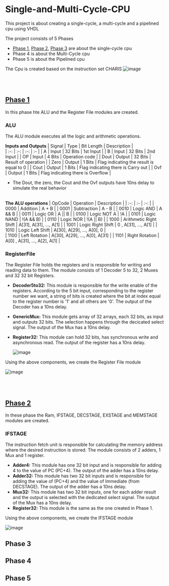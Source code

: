 # Single-and-Multi-Cycle-CPU

This project is about creating a single-cycle, a multi-cycle and a pipelined cpu using VHDL

The project consists of 5 Phases 
  - <a href="https://github.com/AlexanderStavrop/Single-and-Multi-Cycle-CPU/blob/master/README.md#phase-1">Phase 1</a>,
    <a href="https://github.com/AlexanderStavrop/Single-and-Multi-Cycle-CPU/blob/master/README.md#phase-2">Phase 2</a>,
    <a href="https://github.com/AlexanderStavrop/Single-and-Multi-Cycle-CPU/blob/master/README.md#phase-3">Phase 3</a> are about the single-cycle cpu
  - Phase 4 is about the Multi-Cycle cpu
  - Phase 5 is about the Pipelined cpu

The Cpu is created based on the instruction set CHARIS
![image](https://user-images.githubusercontent.com/56675566/167747415-19aa0df1-ead7-447a-8ff4-63270c4d6872.png)

<br></br>
## <a href="https://github.com/AlexanderStavrop/Single-and-Multi-Cycle-CPU/tree/master/Phase_1">Phase 1</a>

In this phase hte ALU and the Register File modules are created.

### ALU
The ALU module executes all the logic and arithmetic operations. 

**Inputs and Outputs**
| Signal |  Type  | Bit Length |  Description                             |   
| :-:    |  :-:   |     :-:  	 |        :-  	                            |
|  A     | Input  |   32 Bits  | 1st Input                                |
|  B     | Input  |   32 Bits  | 2nd Input                                |
|  OP    | Input  |    4 Bits  | Operation code                           |
|  Dout  | Output |   32 Bits  | Result of operation                      |
|  Zero  | Output |    1 Bits  | Flag indicating the result is equal to 0 |
|  Cout  | Output |    1 Bits  | Flag indicating there is Carry out       |
|  Ovf   | Output |    1 Bits  | Flag indicating there is Overflow        |
- The Dout, the zero, the Cout and the Ovf outputs have 10ns delay to simulate the real behavior
 <br></br>

**The ALU operations**
| OpCode | Operation              | Description                    |
|  :-:   |    :-                  |     :-:  	                     | 
|  0000  | Addition               | A + B                          | 
|  0001  | Subtraction            | A - B                          |
|  0010  | Logic AND              | A && B                         |
|  0011  | Logic OR               | A \|\| B                       |
|  0100  | Logic NOT A            | !A                             | 
|  0101  | Logic NAND             | !(A && B)                      |
|  0110  | Logic NOR              | !(A \|\| B)                    |
|  1000  | Arithmetic Right Shift | A[31], A[31], ..., A[1]        |
|  1001  | Logic Right Shift      |   0  , A[31], ..., A[1]        |
|  1010  | Logic Left Shift       | A[30], A[29], ..., A[0],   0   |         
|  1100  | Left Rotation          | A[30], A[29], ..., A[0], A[31] |
|  1101  | Right Rotation         | A[0] , A[31], ..., A[2], A[1]  |

### RegisterFile

The Register File holds the registers and is responsible for writing and reading data to them. The module consists of 1 Decoder 5 to 32, 2 Muxes and 32 32 bit Registers.
- **Decoder5to32:** This module is responsible for the write enable of the registers. According to the 5 bit input, corresponding to the register number we want, a string of bits is created where the bit at index equal to the register number is '1' and all others are '0'. The output of the Decoder has a 10ns delay.
- **GenericMux:** This module gets array of 32 arrays, each 32 bits, as input and outputs 32 bits. The selection happens through the decicated select signal. The output of the Mux has a 10ns delay.
- **Register32:** This module can hold 32 bits, has synchronous write and asynchronous read. The output of the register has a 10ns delay. 
  
  ![image](https://user-images.githubusercontent.com/56675566/168843307-f261eaea-8f6c-491a-8385-3d398f5aadd9.png)


Using the above components, we create the Register File module

![image](https://user-images.githubusercontent.com/56675566/168846080-8f96f9a7-fd41-4e8f-b3f1-ba0086834559.png)

<br></br>
## <a href="https://github.com/AlexanderStavrop/Single-and-Multi-Cycle-CPU/tree/master/Phase_2">Phase 2</a>

In these phase the Ram, IFSTAGE, DECSTAGE, EXSTAGE and MEMSTAGE modules are created.

### IFSTAGE 
The instruction fetch unit is responsible for calculating the memory address where the desired instruction is stored. The module consists of 2 adders, 1 Mux and 1 register.

- **Adder4:** This module has one 32 bit input and is responsible for adding 4 to the value of PC (PC+4). The output of the adder has a 10ns delay.
- **Adder32:** This module has two 32 bit inputs and is responsible for adding the value of (PC+4) and the value of Immediate (from DECSTAGE). The output of the adder has a 10ns delay.
- **Mux32:** This module has two 32 bit inputs, one for each adder result and the output is selected with the dedicated select signal. The output of the Mux has a 10ns delay.
- **Register32:** This module is the same as the one created in Phase 1.


Using the above components, we create the IFSTAGE module

![image](https://user-images.githubusercontent.com/56675566/168852709-897d5557-9144-400f-a023-e5dc68ab4610.png)






## Phase 3
## Phase 4
## Phase 5
